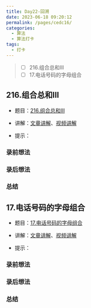 ```yaml
---
title: Day22-回溯
date: 2023-06-18 09:20:12
permalink: /pages/cedc16/
categories:
  - 算法
  - 算法打卡
tags:
  - 打卡
---
```


>  - [ ] 216.组合总和III
>  - [ ] 17.电话号码的字母组合

<!-- more -->

## 216.组合总和III

+ 题目：[216.组合总和III]()

+ 讲解：[文章讲解]()、[视频讲解]()

+ 提示：



### 录前想法

### 录后想法

### 总结



## 17.电话号码的字母组合

+ 题目：[17.电话号码的字母组合]()

+ 讲解：[文章讲解]()、[视频讲解]()

+ 提示：



### 录前想法

### 录后想法

### 总结